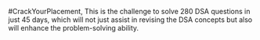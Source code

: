 #CrackYourPlacement,
This is the challenge to solve 280 DSA questions in just 45 days, which will not just assist in revising the DSA concepts but also will enhance the problem-solving ability.
